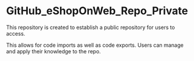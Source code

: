# GitHub_eShopOnWeb_Repo_Private
This repository is created to establish a public repository for  users to access.

This allows for code imports as well as code exports.
Users can manage and apply their knowledge to the repo.

